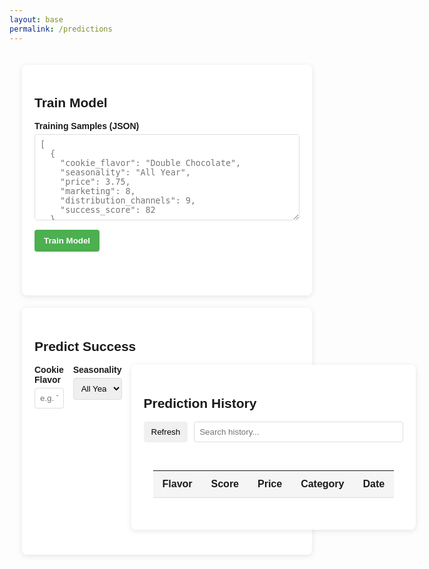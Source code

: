```yaml
---
layout: base
permalink: /predictions
---
```

<div class="cookie-prediction-container">
  <!-- Training Section -->
  <div class="section-card">
    <h2>Train Model</h2>
    <div class="form-group">
      <label>Training Samples (JSON)</label>
      <textarea id="training-data" rows="8" placeholder='[
  {
    "cookie_flavor": "Double Chocolate",
    "seasonality": "All Year",
    "price": 3.75,
    "marketing": 8,
    "distribution_channels": 9,
    "success_score": 82
  },
  {
    "cookie_flavor": "Pumpkin Spice",
    "seasonality": "Fall",
    "price": 4.25,
    "marketing": 7,
    "distribution_channels": 8,
    "success_score": 78
  }
]'></textarea>
    </div>
    <button id="train-model" class="primary-btn">Train Model</button>
    <div id="training-results" class="results-container"></div>
  </div>

  <!-- Prediction Section -->
  <div class="section-card">
    <h2>Predict Success</h2>
    <div class="form-row">
      <div class="form-group">
        <label>Cookie Flavor</label>
        <input type="text" id="cookie-flavor" placeholder="e.g. Triple Chocolate">
      </div>
      <div class="form-group">
        <label>Seasonality</label>
        <select id="seasonality">
          <option value="All Year">All Year</option>
          <option value="Winter">Winter</option>
          <option value="Spring">Spring</option>
          <option value="Summer">Summer</option>
          <option value="Fall">Fall</option>
          <option value="Holiday">Holiday</option>
          <option value="Seasonal">Holiday</option> # Ill have to test this later

        </select>
      </div>
    </div>
    <div class="form-row">
      <div class="form-group">
        <label>Price ($)</label>
        <input type="number" id="price" step="0.01" min="0" placeholder="3.99">
      </div>
      <div class="form-group">
        <label>Marketing (1-10)</label>
        <input type="number" id="marketing" min="1" max="10" placeholder="7">
      </div>
      <div class="form-group">
        <label>Distribution (1-10)</label>
        <input type="number" id="distribution" min="1" max="10" placeholder="8">
      </div>
    </div>
    <button id="predict-success" class="primary-btn">Predict Success</button>
    <div id="prediction-results" class="results-container"></div>
  </div>

  <!-- History Section -->
  <div class="section-card">
    <h2>Prediction History</h2>
    <div class="history-controls">
      <button id="refresh-history" class="secondary-btn">Refresh</button>
      <input type="text" id="history-search" placeholder="Search history...">
    </div>
    <div id="history-results" class="results-container">
      <table>
        <thead>
          <tr>
            <th>Flavor</th>
            <th>Score</th>
            <th>Price</th>
            <th>Category</th>
            <th>Date</th>
          </tr>
        </thead>
        <tbody id="history-table-body">
          <!-- Filled dynamically -->
        </tbody>
      </table>
    </div>
  </div>
</div>

<script type="module">
  import { pythonURI, fetchOptions } from '{{site.baseurl}}/assets/js/api/config.js';

  document.addEventListener('DOMContentLoaded', function() {
    const API_BASE = pythonURI + '/api';
    
    // Training Functionality
    document.getElementById('train-model').addEventListener('click', async function() {
      const trainingData = document.getElementById('training-data').value;
      const resultsDiv = document.getElementById('training-results');
      
      try {
        const data = JSON.parse(trainingData);
        resultsDiv.innerHTML = '<p class="loading">Training model...</p>';
        
        const response = await fetch(`${API_BASE}/train`, {
          ...fetchOptions,
          method: 'POST',
          body: JSON.stringify({ samples: data })
        });
        
        const result = await response.json();
        
        if (response.ok) {
          resultsDiv.innerHTML = `
            <div class="success-message">
              <h3>Model Trained Successfully</h3>
              <p>Samples used: ${result.samples_used}</p>
              <p>Accuracy (R²): ${result.r2_score?.toFixed(4) || 'N/A'}</p>
              <p>Average Error: ±${result.mae?.toFixed(2) || 'N/A'} points</p>
              <div class="feature-importance">
                <h4>What Matters Most:</h4>
                <ul>
                  ${Object.entries(result.feature_importance || {})
                    .map(([feature, score]) => `<li>${feature}: ${Math.round(score*100)}%</li>`)
                    .join('')}
                </ul>
              </div>
            </div>
          `;
        } else {
          throw new Error(result.message || 'Training failed');
        }
      } catch (error) {
        resultsDiv.innerHTML = `
          <div class="error-message">
            <h3>Training Error</h3>
            <p>${error.message}</p>
            ${error.message.includes('JSON') ? '<p>Please check your JSON format</p>' : ''}
          </div>
        `;
      }
    });

    // Enhanced Insight Rendering with Fallbacks
    function renderInsights(insights, result) {
      if (!insights) {
        return `
          <div class="error-message">
            <h4>Data Loading Issue</h4>
            <p>No insights data was received from the server.</p>
            <p>Possible causes:</p>
            <ul>
              <li>Model not properly trained</li>
              <li>Insufficient historical data</li>
              <li>Backend API issue</li>
            </ul>
          </div>
        `;
      }

      // Safe data access with fallbacks
      const safeGet = (obj, ...path) => {
        return path.reduce((acc, key) => (acc && acc[key] !== undefined ? acc[key] : null), obj);
      };

      const scoreAnalysis = {
        label: safeGet(insights, 'score_analysis', 'label'),
        range: safeGet(insights, 'score_analysis', 'range'),
        description: safeGet(insights, 'score_analysis', 'description'),
        risk_level: safeGet(insights, 'score_analysis', 'risk_level') || 0
      };

      const priceAnalysis = {
        current_price: safeGet(insights, 'price_analysis', 'current_price'),
        category_average: safeGet(insights, 'price_analysis', 'category_average'),
        position: safeGet(insights, 'price_analysis', 'position'),
        advice: safeGet(insights, 'price_analysis', 'advice'),
        price_range: {
          min: safeGet(insights, 'price_analysis', 'price_range', 'min'),
          max: safeGet(insights, 'price_analysis', 'price_range', 'max')
        }
      };

      const marketingAnalysis = {
        current: safeGet(insights, 'marketing_analysis', 'current'),
        average_successful: safeGet(insights, 'marketing_analysis', 'average_successful'),
        rating: safeGet(insights, 'marketing_analysis', 'rating'),
        advice: safeGet(insights, 'marketing_analysis', 'advice'),
        effective_range: {
          min: safeGet(insights, 'marketing_analysis', 'effective_range', 'min'),
          max: safeGet(insights, 'marketing_analysis', 'effective_range', 'max')
        }
      };

      const seasonalityAnalysis = {
        match: safeGet(insights, 'seasonality_analysis', 'match'),
        current_season: safeGet(insights, 'seasonality_analysis', 'current_season'),
        recommended_season: safeGet(insights, 'seasonality_analysis', 'recommended_season'),
        message: safeGet(insights, 'seasonality_analysis', 'message'),
        impact: safeGet(insights, 'seasonality_analysis', 'impact')
      };

      const successProbability = {
        range: safeGet(insights, 'success_probability', 'range'),
        confidence: safeGet(insights, 'success_probability', 'confidence')
      };

      const recommendations = safeGet(insights, 'recommendations') || [];

      // Calculate price position for visualization
      const calculatePricePosition = () => {
        if (!priceAnalysis.price_range || !priceAnalysis.current_price) return 50;
        const range = priceAnalysis.price_range.max - priceAnalysis.price_range.min;
        return ((priceAnalysis.current_price - priceAnalysis.price_range.min) / range) * 100;
      };

      return `
        <div class="insights-container">
          <!-- Score Analysis -->
          <div class="insight-card score-analysis">
            <h4>Success Potential</h4>
            ${scoreAnalysis.label ? `
              <div class="score-visualization">
                <div class="gauge-container">
                  <div class="gauge-labels">
                    <span>0</span>
                    <span>50</span>
                    <span>100</span>
                  </div>
                  <div class="gauge-track">
                    <div class="gauge-fill" style="width: ${result?.score || 0}%"></div>
                  </div>
                </div>
                <div class="score-details">
                  <h3>${scoreAnalysis.label} (${result?.score?.toFixed(1) || 'N/A'})</h3>
                  <p>${scoreAnalysis.description}</p>
                  ${scoreAnalysis.distribution_analysis ? `
                    <div class="distribution-analysis">
                      <h4>Distribution Analysis</h4>
                      <div class="distribution-meter">
                        <div class="meter-fill" 
                            style="width: ${((scoreAnalysis.distribution_score || 0) / 10) * 100}%"></div>
                        <span>${scoreAnalysis.distribution_score || 0}/10</span>
                      </div>
                      <p>${scoreAnalysis.distribution_analysis}</p>
                    </div>
                  ` : ''}
                </div>
              </div>
            ` : '<p class="no-data">No score analysis available</p>'}
          </div>
          
          <!-- Price Analysis -->
          <div class="insight-card price-analysis">
            <h4>Price Positioning</h4>
            ${priceAnalysis.current_price ? `
              <div class="price-comparison">
                <div class="price-bar">
                  <div class="current-price-marker" style="left: ${calculatePricePosition()}%">
                    $${priceAnalysis.current_price.toFixed(2)}
                  </div>
                  <div class="range-labels">
                    <span>$${(priceAnalysis.price_range.min || 0).toFixed(2)}</span>
                    <span>Avg: $${(priceAnalysis.category_average || 0).toFixed(2)}</span>
                    <span>$${(priceAnalysis.price_range.max || 0).toFixed(2)}</span>
                  </div>
                </div>
              </div>
              <p><strong>${priceAnalysis.position || 'N/A'}</strong>: ${priceAnalysis.advice || ''}</p>
            ` : '<p class="no-data">No price analysis available</p>'}
          </div>
          <!-- NEW Distribution Analysis Card -->
          ${renderDistributionAnalysis(insights.distribution_analysis)}
          <!-- Marketing Analysis -->
          <div class="insight-card marketing-analysis">
            <h4>Marketing Effectiveness</h4>
            ${marketingAnalysis.current ? `
              <div class="marketing-meter">
                <div class="meter-fill" style="width: ${(marketingAnalysis.current / 10) * 100}%"></div>
                <span>${marketingAnalysis.current}/10 (Avg: ${marketingAnalysis.average_successful?.toFixed(1) || 'N/A'})</span>
              </div>
              <p><strong>${marketingAnalysis.rating || 'N/A'}</strong>: ${marketingAnalysis.advice || ''}</p>
              <p>Effective range: ${marketingAnalysis.effective_range?.min || 'N/A'}-${marketingAnalysis.effective_range?.max || 'N/A'}/10</p>
            ` : '<p class="no-data">No marketing data available</p>'}
          </div>
          
          <!-- Seasonality Analysis -->
          <div class="insight-card seasonality-analysis ${seasonalityAnalysis.match ? 'match' : 'mismatch'}">
            <h4>Seasonal Timing</h4>
            ${seasonalityAnalysis.message ? `
              <p>${seasonalityAnalysis.message}</p>
              <p>Current: ${seasonalityAnalysis.current_season || 'N/A'}</p>
              <p>Recommended: ${seasonalityAnalysis.recommended_season || 'N/A'}</p>
              <p class="impact">${seasonalityAnalysis.impact || ''}</p>
            ` : '<p class="no-data">No seasonality data available</p>'}
          </div>
          
          <!-- Recommendations -->
          <div class="insight-card recommendations">
            <h4>Actionable Recommendations</h4>
            ${recommendations.length ? `
              <ul>
                ${recommendations.map(r => `<li>${r}</li>`).join('')}
              </ul>
            ` : '<p class="no-data">No recommendations available</p>'}
          </div>
        </div>
      `;
    }

    function renderDistributionAnalysis(distAnalysis) {
      if (!distAnalysis) return '<div class="no-data">No distribution data</div>';

      return `
        <div class="insight-card distribution-analysis">
          <h4>Distribution Channels</h4>
          
          <div class="distribution-header">
            <div class="distribution-score">
              <span class="score">${distAnalysis.score}/10</span>
              <span class="rating">${distAnalysis.rating}</span>
            </div>
            <div class="distribution-meter">
              <div class="meter-fill" style="width: ${distAnalysis.score * 10}%"></div>
            </div>
          </div>
          
          <p class="distribution-description">${distAnalysis.description}</p>
          
          <div class="channel-details">
            <h5>Current Channel Status:</h5>
            <ul class="channel-list">
              ${distAnalysis.channel_analysis.map(item => `<li>${item}</li>`).join('')}
            </ul>
          </div>
          
          <div class="distribution-recommendations">
            <h5>Recommendations:</h5>
            <ul class="recommendation-list">
              ${distAnalysis.recommendations.map(item => `<li>${item}</li>`).join('')}
            </ul>
          </div>
        </div>
      `;
    }
    // Prediction Functionality with Debugging
    document.getElementById('predict-success').addEventListener('click', async function() {
      const flavor = document.getElementById('cookie-flavor').value;
      const seasonality = document.getElementById('seasonality').value;
      const price = parseFloat(document.getElementById('price').value);
      const marketing = parseInt(document.getElementById('marketing').value);
      const distribution = parseInt(document.getElementById('distribution').value);
      const resultsDiv = document.getElementById('prediction-results');
      
      if (!flavor || isNaN(price) || isNaN(marketing) || isNaN(distribution)) {
        resultsDiv.innerHTML = '<div class="error-message">Please fill all fields with valid values</div>';
        return;
      }
      
      try {
        resultsDiv.innerHTML = '<p class="loading">Making prediction...</p>';
        
        const response = await fetch(`${API_BASE}/predict`, {
          ...fetchOptions,
          method: 'POST',
          body: JSON.stringify({
            cookie_flavor: flavor,
            seasonality: seasonality,
            price: price,
            marketing: marketing,
            distribution_channels: distribution
          })
        });
        
        const result = await response.json();
        console.log("API Response:", result);  // Debugging line
        
        if (response.ok) {
          const successClass = result.is_success ? 'success' : 'warning';
          resultsDiv.innerHTML = `
            <div class="prediction-result ${successClass}">
              <div class="score-display">
                <span class="score-value">${result.score?.toFixed(1) || 'N/A'}</span>
                <span class="score-label">Success Score</span>
                <span class="probability">${result.insights?.success_probability?.range || ''}</span>
              </div>
              <div class="prediction-details">
                <h3>${result.is_success ? '👍 Launch Recommended' : '👎 Needs Improvement'}</h3>
                <p class="category">${result.category || 'N/A'} • ${result.insights?.score_analysis?.label || ''}</p>
                ${renderInsights(result.insights, result)}
              </div>
            </div>
          `;
          loadHistory();
        } else {
          throw new Error(result.message || 'Prediction failed');
        }
      } catch (error) {
        console.error("Prediction error:", error);  // Debugging line
        resultsDiv.innerHTML = `
          <div class="error-message">
            <h3>Prediction Error</h3>
            <p>${error.message}</p>
            ${error.message.includes('trained') ? '<p>Please train the model first</p>' : ''}
          </div>
        `;
      }
    });

    // History Functionality
    async function loadHistory(searchTerm = '') {
      const tableBody = document.getElementById('history-table-body');
      tableBody.innerHTML = '<tr><td colspan="5" class="loading">Loading history...</td></tr>';
      
      try {
        const response = await fetch(`${API_BASE}/history`, {
          ...fetchOptions,
          method: 'GET'
        });
        const history = await response.json();
        console.log("History data:", history);  // Debugging line
        
        if (response.ok) {
          let filtered = Array.isArray(history) ? history : [];
          if (searchTerm) {
            const term = searchTerm.toLowerCase();
            filtered = filtered.filter(item => 
              (item.cookie_flavor?.toLowerCase().includes(term) || false) ||
              (item.product_category?.toLowerCase().includes(term) || false) ||
              (item.price?.toString().includes(term) || false) ||
              (item.success_score?.toString().includes(term) || false)
            );
          }
          
          tableBody.innerHTML = filtered.length > 0 
            ? filtered.map(item => `
                <tr class="${item.predicted_success ? 'success-row' : 'warning-row'}">
                  <td>${item.cookie_flavor || 'N/A'}</td>
                  <td>${item.success_score?.toFixed(1) || 'N/A'}</td>
                  <td>$${item.price?.toFixed(2) || 'N/A'}</td>
                  <td>${item.product_category || 'N/A'}</td>
                  <td>${item.date_created ? new Date(item.date_created).toLocaleString() : 'N/A'}</td>
                </tr>
              `).join('')
            : '<tr><td colspan="5">No matching predictions found</td></tr>';
        } else {
          throw new Error(history.message || 'Failed to load history');
        }
      } catch (error) {
        console.error("History load error:", error);  // Debugging line
        tableBody.innerHTML = `<tr><td colspan="5" class="error">Error loading history: ${error.message}</td></tr>`;
      }
    }

    document.getElementById('refresh-history').addEventListener('click', () => loadHistory());
    document.getElementById('history-search').addEventListener('input', (e) => loadHistory(e.target.value));
    
    // Initial load
    loadHistory();
  });
</script>

<style>
.cookie-prediction-container {
  max-width: 1200px;
  margin: 0 auto;
  padding: 20px;
  font-family: Arial, sans-serif;
}

.section-card {
  background: white;
  border-radius: 8px;
  box-shadow: 0 2px 10px rgba(0,0,0,0.1);
  padding: 20px;
  margin-bottom: 20px;
}

.form-group {
  margin-bottom: 15px;
}

.form-group label {
  display: block;
  margin-bottom: 5px;
  font-weight: bold;
}

.form-group input,
.form-group select,
.form-group textarea {
  width: 100%;
  padding: 8px;
  border: 1px solid #ddd;
  border-radius: 4px;
}

.form-row {
  display: flex;
  gap: 15px;
}

.form-row .form-group {
  flex: 1;
}

.primary-btn {
  background: #4CAF50;
  color: white;
  border: none;
  padding: 10px 15px;
  border-radius: 4px;
  cursor: pointer;
  font-weight: bold;
}

.secondary-btn {
  background: #f0f0f0;
  border: none;
  padding: 8px 12px;
  border-radius: 4px;
  cursor: pointer;
}

.results-container {
  margin-top: 20px;
  padding: 15px;
  border-radius: 4px;
}

.loading {
  color: #666;
  font-style: italic;
}

.success-message {
  background: #e8f5e9;
  padding: 15px;
  border-left: 4px solid #4CAF50;
}

.error-message {
  background: #ffebee;
  padding: 15px;
  border-left: 4px solid #f44336;
}

.prediction-result {
  display: flex;
  flex-direction: column;
  gap: 20px;
  padding: 15px;
}

.prediction-result.success {
  background: #e8f5e9;
  border-left: 4px solid #4CAF50;
}

.prediction-result.warning {
  background: #fff8e1;
  border-left: 4px solid #ffc107;
}

.score-display {
  text-align: center;
}

.score-value {
  font-size: 2.5rem;
  font-weight: bold;
  display: block;
}

.score-label {
  font-size: 0.9rem;
  color: #666;
}

.probability {
  display: block;
  font-size: 0.9rem;
  color: #666;
}

.category {
  font-size: 0.9rem;
  color: #666;
  margin-top: -10px;
  font-style: italic;
}

/* Insights Styles */
.insights-container {
  display: grid;
  grid-template-columns: repeat(auto-fit, minmax(300px, 1fr));
  gap: 20px;
  margin-top: 20px;
}

.insight-card {
  background: white;
  border-radius: 8px;
  padding: 15px;
  box-shadow: 0 2px 5px rgba(0,0,0,0.05);
}

.insight-card h4 {
  margin-top: 0;
  color: #333;
  border-bottom: 1px solid #eee;
  padding-bottom: 8px;
}

.gauge, .marketing-meter {
  height: 20px;
  background: #f0f0f0;
  border-radius: 10px;
  margin: 10px 0;
  position: relative;
}

.gauge-fill {
  height: 100%;
  background: linear-gradient(to right, #4CAF50, #FFC107);
  border-radius: 10px;
}

.meter-fill {
  height: 100%;
  background: linear-gradient(to right, #2196F3, #9C27B0);
  border-radius: 10px;
}

.price-comparison {
  margin: 15px 0;
}

.price-bar {
  height: 30px;
  background: linear-gradient(to right, #8BC34A, #FFC107, #F44336);
  border-radius: 4px;
  position: relative;
}

.current-price-marker {
  position: absolute;
  top: -25px;
  transform: translateX(-50%);
  background: #333;
  color: white;
  padding: 2px 6px;
  border-radius: 4px;
  font-size: 12px;
}

.range-labels {
  display: flex;
  justify-content: space-between;
  margin-top: 5px;
  font-size: 12px;
  color: #666;
}

.seasonality-analysis.match {
  border-left: 4px solid #4CAF50;
}

.seasonality-analysis.mismatch {
  border-left: 4px solid #FFC107;
}

.impact {
  font-weight: bold;
  margin-top: 8px;
}

.no-data {
  color: #666;
  font-style: italic;
}

/* History Table Styles */
table {
  width: 100%;
  border-collapse: collapse;
  margin-top: 10px;
}

th, td {
  padding: 12px 15px;
  text-align: left;
  border-bottom: 1px solid #ddd;
}

th {
  background: #f5f5f5;
  font-weight: bold;
}

.success-row {
  background-color: #e8f5e9;
}

.warning-row {
  background-color: #fff8e1;
}

.history-controls {
  display: flex;
  gap: 10px;
  margin-bottom: 15px;
}

.history-controls input {
  flex: 1;
  padding: 8px;
  border: 1px solid #ddd;
  border-radius: 4px;
}
/* Updated Gauge Styles */
.score-visualization {
  display: flex;
  gap: 20px;
  align-items: center;
}

.gauge-container {
  flex: 1;
  max-width: 200px;
}

.gauge-track {
  height: 20px;
  background: #f0f0f0;
  border-radius: 10px;
  position: relative;
  overflow: hidden;
}

.gauge-fill {
  height: 100%;
  background: linear-gradient(to right, #f44336, #FFC107, #4CAF50);
  border-radius: 10px;
  transition: width 0.5s ease;
}

.gauge-labels {
  display: flex;
  justify-content: space-between;
  font-size: 12px;
  color: #666;
  margin-bottom: 5px;
}

.score-details {
  flex: 2;
}

.distribution-analysis {
  margin-top: 15px;
  padding-top: 15px;
  border-top: 1px solid #eee;
}

.distribution-meter {
  height: 15px;
  background: #f0f0f0;
  border-radius: 7px;
  margin: 8px 0;
  position: relative;
  overflow: hidden;
}

.distribution-meter .meter-fill {
  height: 100%;
  background: linear-gradient(to right, #2196F3, #3F51B5);
  border-radius: 7px;
}

.distribution-meter span {
  position: absolute;
  left: 50%;
  top: 50%;
  transform: translate(-50%, -50%);
  color: white;
  font-size: 10px;
  font-weight: bold;
  text-shadow: 0 1px 1px rgba(0,0,0,0.3);
}
/* Distribution Analysis Card */
.insight-card.distribution-analysis {
  border-left: 4px solid #3F51B5;
  background: white;
}

.distribution-header {
  display: flex;
  align-items: center;
  gap: 15px;
  margin: 15px 0;
}

.distribution-score {
  display: flex;
  flex-direction: column;
  min-width: 80px;
}

.distribution-score .score {
  font-size: 1.8rem;
  font-weight: bold;
  color: #3F51B5;
  line-height: 1;
}

.distribution-score .rating {
  font-size: 0.9rem;
  color: #666;
}

.distribution-meter {
  flex-grow: 1;
  height: 20px;
  background: #f0f0f0;
  border-radius: 10px;
  overflow: hidden;
}

.distribution-meter .meter-fill {
  height: 100%;
  background: linear-gradient(to right, #2196F3, #3F51B5);
  transition: width 0.5s ease;
}

.distribution-description {
  color: #444;
  margin: 15px 0;
  line-height: 1.5;
}

.channel-details, .distribution-recommendations {
  margin-top: 15px;
  padding-top: 15px;
  border-top: 1px solid #eee;
}

.channel-details h5, .distribution-recommendations h5 {
  margin-top: 0;
  color: #333;
}

.channel-list, .recommendation-list {
  padding-left: 20px;
  margin: 10px 0;
}

.channel-list li {
  margin-bottom: 8px;
  color: #555;
  list-style-type: disc;
}

.recommendation-list li {
  margin-bottom: 8px;
  color: #3F51B5;
  font-weight: 500;
  list-style-type: circle;
}
</style>